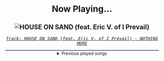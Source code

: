 <div align="center"> 
<h1>Now Playing...</h1>

![HOUSE ON SAND (feat. Eric V. of I Prevail)](https://i.scdn.co/image/ab67616d00001e02ddf68045587de5313c7070f3)
--
_<samp><a href="https://open.spotify.com/track/7su938XEBoz7xlyepOQCYE">Track: HOUSE ON SAND (feat. Eric V. of I Prevail) - NOTHING MORE</a></samp>_

<div style="border: 1px #4B5054 solid"></div>
<details>
  <summary>
    Previous played songs
  </summary>
  <table>
    <thead>
      <tr>
        <th>
          Artist
        </th>
        <th>
          Song
        </th>
        <th>
          Link
        </th>
      </tr>
    </thead>
    <tbody>
      <tr><td>NOTHING MORE</td><td>HOUSE ON SAND (feat. Eric V. of I Prevail)</td><td><a href="https://open.spotify.com/track/7su938XEBoz7xlyepOQCYE">https://open.spotify.com/track/7su938XEBoz7xlyepOQCYE</a></td></tr><tr><td>Windwaker</td><td>Arcane</td><td><a href="https://open.spotify.com/track/6opPm7ldduOxXQuml8HMTK">https://open.spotify.com/track/6opPm7ldduOxXQuml8HMTK</a></td></tr><tr><td>From Fall to Spring</td><td>CONTROL</td><td><a href="https://open.spotify.com/track/0rFXijANK5krCvAksjJEqu">https://open.spotify.com/track/0rFXijANK5krCvAksjJEqu</a></td></tr><tr><td>Dynazty</td><td>Mystery</td><td><a href="https://open.spotify.com/track/0618ICAqYDUfqQZLTi3d5Z">https://open.spotify.com/track/0618ICAqYDUfqQZLTi3d5Z</a></td></tr><tr><td>STARSET</td><td>DEGENERATE</td><td><a href="https://open.spotify.com/track/2Kixa44bjfoT3SYJ2DP3u7">https://open.spotify.com/track/2Kixa44bjfoT3SYJ2DP3u7</a></td></tr><tr><td>Everrest</td><td>Suffocate</td><td><a href="https://open.spotify.com/track/3LPDMyrCyaoVXJsadgoFae">https://open.spotify.com/track/3LPDMyrCyaoVXJsadgoFae</a></td></tr><tr><td>Windwaker</td><td>Infinity</td><td><a href="https://open.spotify.com/track/6i3QWndoulZjTQveysYQmz">https://open.spotify.com/track/6i3QWndoulZjTQveysYQmz</a></td></tr><tr><td>Jinjer</td><td>Kafka</td><td><a href="https://open.spotify.com/track/1WKkLAAjwG2532kWAzhqim">https://open.spotify.com/track/1WKkLAAjwG2532kWAzhqim</a></td></tr><tr><td>Windwaker</td><td>Tabula Rasa</td><td><a href="https://open.spotify.com/track/5ORLp3QJwHvE0Ezfi2HCqI">https://open.spotify.com/track/5ORLp3QJwHvE0Ezfi2HCqI</a></td></tr><tr><td>Killswitch Engage</td><td>Requiem</td><td><a href="https://open.spotify.com/track/25MvjrFM8C6wyCPuQE39TR">https://open.spotify.com/track/25MvjrFM8C6wyCPuQE39TR</a></td></tr><tr><td>Jinjer</td><td>Duél</td><td><a href="https://open.spotify.com/track/4f1vdEOLraUCsdJzlqxIbR">https://open.spotify.com/track/4f1vdEOLraUCsdJzlqxIbR</a></td></tr><tr><td>STARSET</td><td>Dystopia</td><td><a href="https://open.spotify.com/track/5Uonw8U3qItr4oMkArNqU0">https://open.spotify.com/track/5Uonw8U3qItr4oMkArNqU0</a></td></tr><tr><td>Architects</td><td>Blackhole</td><td><a href="https://open.spotify.com/track/3sYUfVmIK2D1WanlDtgWgf">https://open.spotify.com/track/3sYUfVmIK2D1WanlDtgWgf</a></td></tr><tr><td>Everrest</td><td>Gravity</td><td><a href="https://open.spotify.com/track/06rCrc2wssVD1SiHt0pEdC">https://open.spotify.com/track/06rCrc2wssVD1SiHt0pEdC</a></td></tr><tr><td>Windwaker</td><td>Break The Rules</td><td><a href="https://open.spotify.com/track/35ZkA9cbXvnJNVw8pDGqol">https://open.spotify.com/track/35ZkA9cbXvnJNVw8pDGqol</a></td></tr><tr><td>Spiritbox</td><td>Perfect Soul</td><td><a href="https://open.spotify.com/track/3wnNwuoNTLWXRKfBdTeRLs">https://open.spotify.com/track/3wnNwuoNTLWXRKfBdTeRLs</a></td></tr><tr><td>Windwaker</td><td>Juliet</td><td><a href="https://open.spotify.com/track/3OiQe9iUp9sfkWaTAukNBM">https://open.spotify.com/track/3OiQe9iUp9sfkWaTAukNBM</a></td></tr><tr><td>Jinjer</td><td>Green Serpent</td><td><a href="https://open.spotify.com/track/1ukm9xDWMroKswXbb6kMH9">https://open.spotify.com/track/1ukm9xDWMroKswXbb6kMH9</a></td></tr><tr><td>New Medicine</td><td>TYPE</td><td><a href="https://open.spotify.com/track/3G5vS8N3wkjPGbYxvFJv0M">https://open.spotify.com/track/3G5vS8N3wkjPGbYxvFJv0M</a></td></tr><tr><td>Colorblind</td><td>Needle Eye</td><td><a href="https://open.spotify.com/track/4ZlEWOYzDC3pxIuzU6nNyu">https://open.spotify.com/track/4ZlEWOYzDC3pxIuzU6nNyu</a></td></tr>
    </tbody>
  </table>
</details>

</div>
